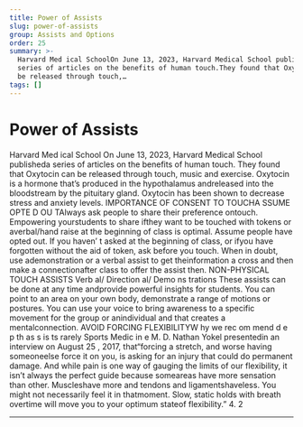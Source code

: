 ```yaml
---
title: Power of Assists
slug: power-of-assists
group: Assists and Options
order: 25
summary: >-
  Harvard Med ical SchoolOn June 13, 2023, Harvard Medical School publisheda
  series of articles on the benefits of human touch.They found that Oxytocin can
  be released through touch,…
tags: []
---
```

# Power of Assists

Harvard Med ical School On June 13, 2023, Harvard Medical School publisheda series of articles on the benefits of human touch. They found that Oxytocin can be released through touch, music and exercise. Oxytocin is a hormone that’s produced in the hypothalamus andreleased into the bloodstream by the pituitary gland. Oxytocin has been shown to decrease stress and anxiety levels. IMPORTANCE OF CONSENT TO TOUCHA SSUME OPTE D OU TAlways ask people to share their preference ontouch. Empowering yourstudents to share ifthey want to be touched with tokens or averbal/hand raise at the beginning of class is optimal. Assume people have opted out. If you haven’ t asked at the beginning of class, or ifyou have forgotten without the aid of token, ask before you touch. When in doubt, use ademonstration or a verbal assist to get theinformation a cross and then make a connectionafter class to offer the assist then. NON-PHYSICAL TOUCH ASSISTS Verb al/ Direction al/ Demo ns trations These assists can be done at any time andprovide powerful insights for students. You can point to an area on your own body, demonstrate a range of motions or postures. You can use your voice to bring awareness to a specific movement for the group or anindividual and that creates a mentalconnection. AVOID FORCING FLEXIBILITYW hy we rec om mend d e p th as s is ts rarely Sports Medic in e M. D. Nathan Yokel presentedin an interview on August 25 , 2017, that“forcing a stretch, and worse having someoneelse force it on you, is asking for an injury that could do permanent damage. And while pain is one way of gauging the limits of our flexibility, it isn’t always the perfect guide because someareas have more sensation than other. Muscleshave more and tendons and ligamentshaveless. You might not necessarily feel it in thatmoment. Slow, static holds with breath overtime will move you to your optimum stateof flexibility.”
4. 2
- --
